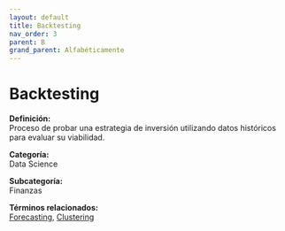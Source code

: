 ```yaml
---
layout: default
title: Backtesting
nav_order: 3
parent: B
grand_parent: Alfabéticamente
---
```


# Backtesting

**Definición:**  
Proceso de probar una estrategia de inversión utilizando datos históricos para evaluar su viabilidad.

**Categoría:**  
Data Science  

**Subcategoría:**  
Finanzas

**Términos relacionados:**  
[Forecasting](https://maleniski.github.io/diccionario-angl-tec-mx/docs/alfabeticamente/F/forecasting.html), [Clustering](https://maleniski.github.io/diccionario-angl-tec-mx/docs/alfabeticamente/C/clustering.html)
